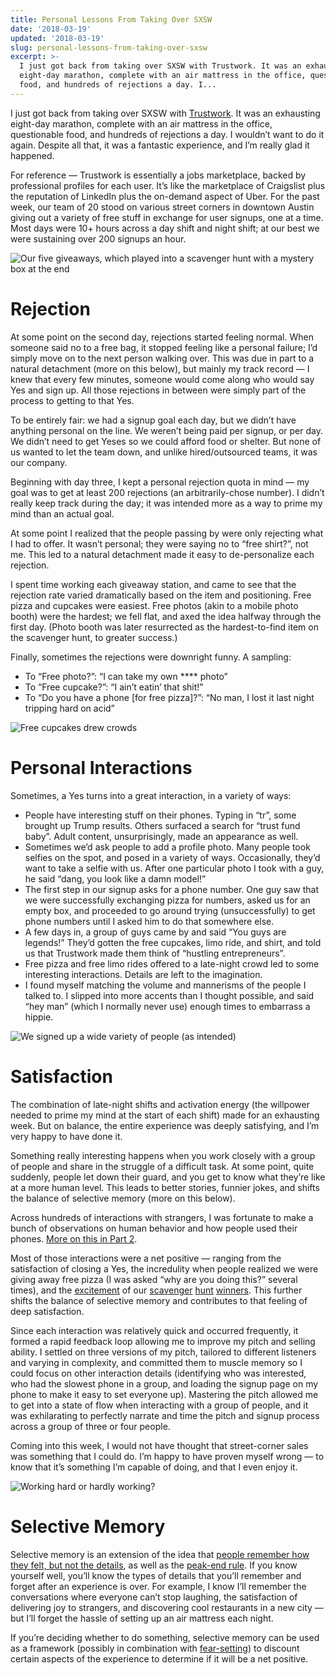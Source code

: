 ```yaml
---
title: Personal Lessons From Taking Over SXSW
date: '2018-03-19'
updated: '2018-03-19'
slug: personal-lessons-from-taking-over-sxsw
excerpt: >-
  I just got back from taking over SXSW with Trustwork. It was an exhausting
  eight-day marathon, complete with an air mattress in the office, questionable
  food, and hundreds of rejections a day. I...
---
```



I just got back from taking over SXSW with [Trustwork](https://www.trustwork.com/). It was an exhausting eight-day marathon, complete with an air mattress in the office, questionable food, and hundreds of rejections a day. I wouldn’t want to do it again. Despite all that, it was a fantastic experience, and I’m really glad it happened.

For reference — Trustwork is essentially a jobs marketplace, backed by professional profiles for each user. It’s like the marketplace of Craigslist plus the reputation of LinkedIn plus the on-demand aspect of Uber. For the past week, our team of 20 stood on various street corners in downtown Austin giving out a variety of free stuff in exchange for user signups, one at a time. Most days were 10+ hours across a day shift and night shift; at our best we were sustaining over 200 signups an hour.

![Our five giveaways, which played into a scavenger hunt with a [mystery box at the end](https://www.instagram.com/p/BgRrMX-loGP/?taken-by=trustwork)](https://files.tanagram.app/file/tanagram-data/prod-feifans-blog/sxsw-1.png)

# Rejection

At some point on the second day, rejections started feeling normal. When someone said no to a free bag, it stopped feeling like a personal failure; I’d simply move on to the next person walking over. This was due in part to a natural detachment (more on this below), but mainly my track record — I knew that every few minutes, someone would come along who would say Yes and sign up. All those rejections in between were simply part of the process to getting to that Yes.

To be entirely fair: we had a signup goal each day, but we didn’t have anything personal on the line. We weren’t being paid per signup, or per day. We didn’t need to get Yeses so we could afford food or shelter. But none of us wanted to let the team down, and unlike hired/outsourced teams, it was our company.

Beginning with day three, I kept a personal rejection quota in mind — my goal was to get at least 200 rejections (an arbitrarily-chose number). I didn’t really keep track during the day; it was intended more as a way to prime my mind than an actual goal.

At some point I realized that the people passing by were only rejecting what I had to offer. It wasn’t personal; they were saying no to “free shirt?”, not me. This led to a natural detachment made it easy to de-personalize each rejection.

I spent time working each giveaway station, and came to see that the rejection rate varied dramatically based on the item and positioning. Free pizza and cupcakes were easiest. Free photos (akin to a mobile photo booth) were the hardest; we fell flat, and axed the idea halfway through the first day. (Photo booth was later resurrected as the hardest-to-find item on the scavenger hunt, to greater success.)

Finally, sometimes the rejections were downright funny. A sampling:

* To “Free photo?”: “I can take my own **** photo”
* To “Free cupcake?”: “I ain’t eatin’ that shit!”
* To “Do you have a phone [for free pizza]?”: “No man, I lost it last night tripping hard on acid”

![Free cupcakes drew crowds](https://files.tanagram.app/file/tanagram-data/prod-feifans-blog/sxsw-2.jpg)

# Personal Interactions

Sometimes, a Yes turns into a great interaction, in a variety of ways:

* People have interesting stuff on their phones. Typing in “tr”, some brought up Trump results. Others surfaced a search for “trust fund baby”. Adult content, unsurprisingly, made an appearance as well.
* Sometimes we’d ask people to add a profile photo. Many people took selfies on the spot, and posed in a variety of ways. Occasionally, they’d want to take a selfie with us. After one particular photo I took with a guy, he said “dang, you look like a damn model!”
* The first step in our signup asks for a phone number. One guy saw that we were successfully exchanging pizza for numbers, asked us for an empty box, and proceeded to go around trying (unsuccessfully) to get phone numbers until I asked him to do that somewhere else.
* A few days in, a group of guys came by and said “You guys are legends!” They’d gotten the free cupcakes, limo ride, and shirt, and told us that Trustwork made them think of “hustling entrepreneurs”.
* Free pizza and free limo rides offered to a late-night crowd led to some interesting interactions. Details are left to the imagination.
* I found myself matching the volume and mannerisms of the people I talked to. I slipped into more accents than I thought possible, and said “hey man” (which I normally never use) enough times to embarrass a hippie.

![We signed up a wide variety of people (as intended)](https://files.tanagram.app/file/tanagram-data/prod-feifans-blog/sxsw-3.jpg)

# Satisfaction

The combination of late-night shifts and activation energy (the willpower needed to prime my mind at the start of each shift) made for an exhausting week. But on balance, the entire experience was deeply satisfying, and I’m very happy to have done it.

Something really interesting happens when you work closely with a group of people and share in the struggle of a difficult task. At some point, quite suddenly, people let down their guard, and you get to know what they’re like at a more human level. This leads to better stories, funnier jokes, and shifts the balance of selective memory (more on this below).

Across hundreds of interactions with strangers, I was fortunate to make a bunch of observations on human behavior and how people used their phones. [More on this in Part 2](https://feifan.blog/posts/behavioral-observations-from-taking-over-sxsw/).

Most of those interactions were a net positive — ranging from the satisfaction of closing a Yes, the incredulity when people realized we were giving away free pizza (I was asked “why are you doing this?” several times), and the [excitement](https://www.instagram.com/p/BgRrMX-loGP/?taken-by=trustwork) of our [scavenger](https://www.instagram.com/p/BgU0PB8Flsf/?taken-by=trustwork) [hunt](https://www.instagram.com/p/Bgb_0hsl4VE/?taken-by=trustwork) [winners](https://www.instagram.com/p/BgW1ebKl7ce/?taken-by=trustwork). This further shifts the balance of selective memory and contributes to that feeling of deep satisfaction.

Since each interaction was relatively quick and occurred frequently, it formed a rapid feedback loop allowing me to improve my pitch and selling ability. I settled on three versions of my pitch, tailored to different listeners and varying in complexity, and committed them to muscle memory so I could focus on other interaction details (identifying who was interested, who had the slowest phone in a group, and loading the signup page on my phone to make it easy to set everyone up). Mastering the pitch allowed me to get into a state of flow when interacting with a group of people, and it was exhilarating to perfectly narrate and time the pitch and signup process across a group of three or four people.

Coming into this week, I would not have thought that street-corner sales was something that I could do. I’m happy to have proven myself wrong — to know that it’s something I’m capable of doing, and that I even enjoy it.

![[Working hard or hardly working?](https://twitter.com/FeifanZ/status/974083430957965312)](https://files.tanagram.app/file/tanagram-data/prod-feifans-blog/sxsw-4.jpg)

# Selective Memory

Selective memory is an extension of the idea that [people remember how they felt, but not the details](https://quoteinvestigator.com/2014/04/06/they-feel/), as well as the [peak-end rule](https://en.wikipedia.org/wiki/Peak–end_rule). If you know yourself well, you’ll know the types of details that you’ll remember and forget after an experience is over. For example, I know I’ll remember the conversations where everyone can’t stop laughing, the satisfaction of delivering joy to strangers, and discovering cool restaurants in a new city — but I’ll forget the hassle of setting up an air mattress each night.

If you’re deciding whether to do something, selective memory can be used as a framework (possibly in combination with [fear-setting](https://tim.blog/2017/05/15/fear-setting/)) to discount certain aspects of the experience to determine if it will be a net positive.